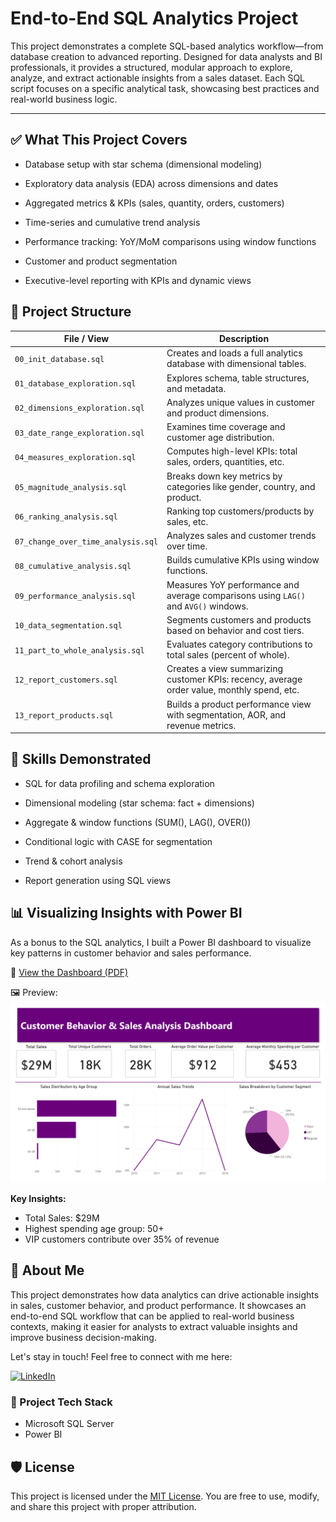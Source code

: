 # End-to-End SQL Analytics Project

This project demonstrates a complete SQL-based analytics workflow—from database creation to advanced reporting. Designed for data analysts and BI professionals, it provides a structured, modular approach to explore, analyze, and extract actionable insights from a sales dataset. Each SQL script focuses on a specific analytical task, showcasing best practices and real-world business logic.

---

## ✅ What This Project Covers

- Database setup with star schema (dimensional modeling)

- Exploratory data analysis (EDA) across dimensions and dates

- Aggregated metrics & KPIs (sales, quantity, orders, customers)

- Time-series and cumulative trend analysis

- Performance tracking: YoY/MoM comparisons using window functions

- Customer and product segmentation

- Executive-level reporting with KPIs and dynamic views

## 📁 Project Structure

| File / View                        | Description                                                                                 |
| ---------------------------------- | ------------------------------------------------------------------------------------------- |
| `00_init_database.sql`             | Creates and loads a full analytics database with dimensional tables.                        |
| `01_database_exploration.sql`      | Explores schema, table structures, and metadata.                                            |
| `02_dimensions_exploration.sql`    | Analyzes unique values in customer and product dimensions.                                  |
| `03_date_range_exploration.sql`    | Examines time coverage and customer age distribution.                                       |
| `04_measures_exploration.sql`      | Computes high-level KPIs: total sales, orders, quantities, etc.                             |
| `05_magnitude_analysis.sql`        | Breaks down key metrics by categories like gender, country, and product.                    |
| `06_ranking_analysis.sql`          | Ranking top customers/products by sales, etc.                                               |
| `07_change_over_time_analysis.sql` | Analyzes sales and customer trends over time.                                               |
| `08_cumulative_analysis.sql`       | Builds cumulative KPIs using window functions.                                              |
| `09_performance_analysis.sql`      | Measures YoY performance and average comparisons using `LAG()` and `AVG()` windows.         |
| `10_data_segmentation.sql`         | Segments customers and products based on behavior and cost tiers.                           |
| `11_part_to_whole_analysis.sql`    | Evaluates category contributions to total sales (percent of whole).                         |
| `12_report_customers.sql`          | Creates a view summarizing customer KPIs: recency, average order value, monthly spend, etc. |
| `13_report_products.sql`           | Builds a product performance view with segmentation, AOR, and revenue metrics.              |

## 🧠 Skills Demonstrated

- SQL for data profiling and schema exploration

- Dimensional modeling (star schema: fact + dimensions)

- Aggregate & window functions (SUM(), LAG(), OVER())

- Conditional logic with CASE for segmentation

- Trend & cohort analysis

- Report generation using SQL views

## 📊 Visualizing Insights with Power BI

As a bonus to the SQL analytics, I built a Power BI dashboard to visualize key patterns in customer behavior and sales performance.

📄 [View the Dashboard (PDF)](powerbi-dashboard/End-to-End%20SQL%20Analytics%20Project%20Dashboard.pdf)

🖼️ Preview:
![Dashboard Preview](powerbi-dashboard/dashboard.png)

**Key Insights:**
- Total Sales: $29M
- Highest spending age group: 50+
- VIP customers contribute over 35% of revenue

## 🌟 About Me

This project demonstrates how data analytics can drive actionable insights in sales, customer behavior, and product performance. It showcases an end-to-end SQL workflow that can be applied to real-world business contexts, making it easier for analysts to extract valuable insights and improve business decision-making.

Let's stay in touch! Feel free to connect with me here:

[![LinkedIn](https://img.shields.io/badge/LinkedIn-Connect-blue?style=for-the-badge&logo=linkedin)](https://www.linkedin.com/in/ricardovargas-contact)

### 🧰 Project Tech Stack
- Microsoft SQL Server
- Power BI

## 🛡️ License

This project is licensed under the [MIT License](LICENSE). You are free to use, modify, and share this project with proper attribution.
